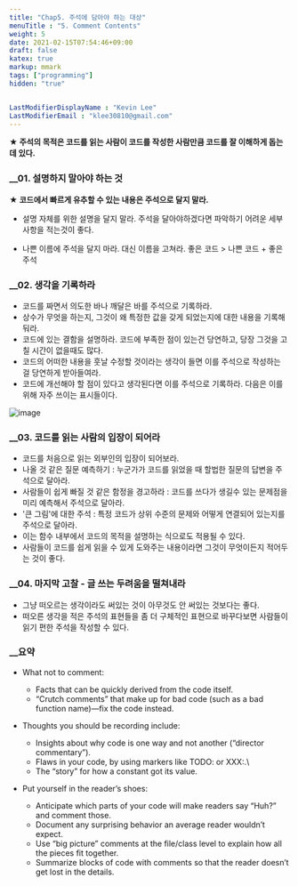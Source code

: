 ```yaml
---
title: "Chap5. 주석에 담아야 하는 대상"
menuTitle : "5. Comment Contents"
weight: 5
date: 2021-02-15T07:54:46+09:00
draft: false
katex: true
markup: mmark
tags: ["programming"]
hidden: "true"


LastModifierDisplayName : "Kevin Lee"
LastModifierEmail : "klee30810@gmail.com"
---
```


**★ 주석의 목적은 코드를 읽는 사람이 코드를 작성한 사람만큼 코드를 잘 이해하게 돕는 데 있다.**

### __01. 설명하지 말아야 하는 것

**★ 코드에서 빠르게 유추할 수 있는 내용은 주석으로 달지 말라.**

- 설명 자체를 위한 설명을 달지 말라. 주석을 달아야하겠다면 파악하기 어려운 세부사항을 적는것이 좋다.

- 나쁜 이름에 주석을 달지 마라. 대신 이름을 고쳐라. 좋은 코드 > 나쁜 코드 + 좋은 주석

### __02. 생각을 기록하라

- 코드를 짜면서 의도한 바나 깨달은 바를 주석으로 기록하라.
- 상수가 무엇을 하는지, 그것이 왜 특정한 값을 갖게 되었는지에 대한 내용을 기록해둬라.
- 코드에 있는 결함을 설명하라. 코드에 부족한 점이 있는건 당연하고, 당장 그것을 고칠 시간이 없을때도 많다.
- 코드의 어떠한 내용을 훗날 수정할 것이라는 생각이 들면 이를 주석으로 작성하는 걸 당연하게 받아들여라.
- 코드에 개선해야 할 점이 있다고 생각된다면 이를 주석으로 기록하라. 다음은 이를 위해 자주 쓰이는 표시들이다.

![image](/images/compu/readable_code/chap5/Untitled.png)

### __03. 코드를 읽는 사람의 입장이 되어라

- 코드를 처음으로 읽는 외부인의 입장이 되어보라.
- 나올 것 같은 질문 예측하기 : 누군가가 코드를 읽었을 때 할법한 질문의 답변을 주석으로 달아라.
- 사람들이 쉽게 빠질 것 같은 함정을 경고하라 : 코드를 쓰다가 생길수 있는 문제점을 미리 예측해서 주석으로 달아라.
- '큰 그림'에 대한 주석 : 특정 코드가 상위 수준의 문제와 어떻게 연결되어 있는지를 주석으로 달아라.
- 이는 함수 내부에서 코드의 목적을 설명하는 식으로도 적용될 수 있다.
- 사람들이 코드를 쉽게 읽을 수 있게 도와주는 내용이라면 그것이 무엇이든지 적어두는 것이 좋다.

### __04. 마지막 고찰 - 글 쓰는 두려움을 떨쳐내라

- 그냥 떠오르는 생각이라도 써있는 것이 아무것도 안 써있는 것보다는 좋다.
- 떠오른 생각을 적은 주석의 표현들을 좀 더 구체적인 표현으로 바꾸다보면 사람들이 읽기 편한 주석을 작성할 수 있다.

### __요약

- What not to comment:
  - Facts that can be quickly derived from the code itself.
  - “Crutch comments” that make up for bad code (such as a bad function name)—fix the
    code instead.

- Thoughts you should be recording include:
  - Insights about why code is one way and not another (“director commentary”).
  - Flaws in your code, by using markers like TODO: or XXX:.\
  - The “story” for how a constant got its value.
- Put yourself in the reader’s shoes:
  - Anticipate which parts of your code will make readers say “Huh?” and comment those.
  - Document any surprising behavior an average reader wouldn’t expect.
  - Use “big picture” comments at the file/class level to explain how all the pieces fit together.
  - Summarize blocks of code with comments so that the reader doesn’t get lost in the details.
